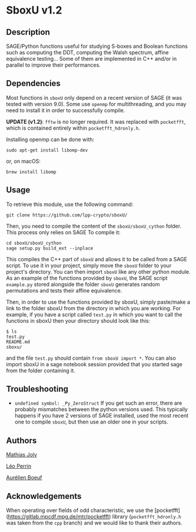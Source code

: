 # SboxU v1.2

## Description

SAGE/Python functions useful for studying S-boxes and Boolean
functions such as computing the DDT, computing the Walsh spectrum,
affine equivalence testing... Some of them are implemented in C++
and/or in parallel to improve their performances.


## Dependencies

Most functions in `sboxU` only depend on a recent version of SAGE (it was tested with
version 9.0). Some use `openmp` for multithreading, and you may need to install it in order to successfully compile. 

**UPDATE (v1.2)**: `fftw` is no longer required. It was replaced with `pocketfft`, which is contained entirely within `pocketfft_hdronly.h`.

Installing openmp can be done with:

    sudo apt-get install libomp-dev

or, on macOS:

    brew install libomp


## Usage

To retrieve this module, use the following command:

    git clone https://github.com/lpp-crypto/sboxU/

Then, you need to compile the content of the `sboxU/sboxU_cython` folder.
This process only relies on SAGE To compile it:

    cd sboxU/sboxU_cython
    sage setup.py build_ext --inplace

This compiles the C++ part of `sboxU` and allows it to be called from
a SAGE script. To use it in your project, simply move the `sboxU`
folder to your project's directory. You can then import `sboxU` like
any other python module.  As an example of the functions provided by
`sboxU`, the SAGE script `example.py` stored alongside the folder
`sboxU` generates random permutations and tests their affine
equivalence.
    
Then, in order to use the functions provided by sboxU, simply
paste/make a link to the folder sboxU from the directory in which you
are working. For example, if you have a script called `test.py` in
which you want to call the functions in sboxU then your directory
should look like this:

    $ ls
    test.py
    README.md
    sboxu/
    
and the file `test.py` should contain `from sboxU import *`. You can
also import sboxU in a sage notebook session provided that you started
sage from the folder containing it.


## Troubleshooting

- `undefined symbol: _Py_ZeroStruct` If you get such an error, there
  are probably mismatches between the python versions used. This
  typically happens if you have 2 versions of SAGE installed, used the
  most recent one to compile `sboxU`, but then use an older one in
  your scripts.

## Authors

[Mathias Joly](https://github.com/MathiasJoly)

[Léo Perrin](https://who.paris.inria.fr/Leo.Perrin/)

[Aurélien Boeuf](https://who.paris.inria.fr/Aurelien.Boeuf/)

## Acknowledgements

When operating over fields of odd characteristic, we use the [pocketfft] (https://gitlab.mpcdf.mpg.de/mtr/pocketfft) library (`pocketfft_hdronly.h` was taken from the `cpp` branch) and we would like to thank their authors.
